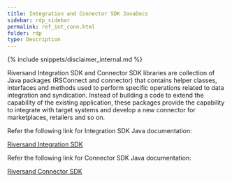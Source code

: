 ```yaml
---
title: Integration and Connector SDK JavaDocs
sidebar: rdp_sidebar
permalink: ref_int_conn.html
folder: rdp
type: Description
---
```


{% include snippets/disclaimer_internal.md %}

Riversand Integration SDK and Connector SDK libraries are collection of Java packages (RSConnect and connector) that contains helper classes, interfaces and methods used to perform specific operations related to data integration and syndication. Instead of building a code to extend the capability of the existing application, these packages provide the capability to integrate with target systems and develop a new connector for marketplaces, retailers and so on.

Refer the following link for Integration SDK Java documentation:

<a target="_blank" href="/rdp/dev/sdk/integration/index.html" class="btn btn-primary" role="button">Riversand Integration SDK</a>

Refer the following link for Connector SDK Java documentation:

<a target="_blank" href="/rdp/dev/sdk/connectors/index.html" class="btn btn-primary" role="button">Riversand Connector SDK</a>
